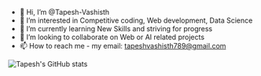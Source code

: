 - 👋 Hi, I’m @Tapesh-Vashisth
- 👀 I’m interested in Competitive coding, Web development, Data Science
- 🌱 I’m currently learning New Skills and striving for progress
- 💞️ I’m looking to collaborate on Web or AI related projects
- 📫 How to reach me - my email: tapeshvashisth789@gmail.com

![Tapesh's GitHub stats](https://github-readme-stats.vercel.app/api?username=Tapesh-Vashisth&show_icons=true&theme=radical)

<!---
Tapesh-Vashisth/Tapesh-Vashisth is a ✨ special ✨ repository because its `README.md` (this file) appears on your GitHub profile.
You can click the Preview link to take a look at your changes.
--->

